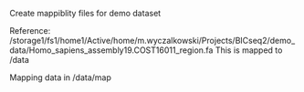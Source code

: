 Create mappiblity files for demo dataset

Reference: /storage1/fs1/home1/Active/home/m.wyczalkowski/Projects/BICseq2/demo_data/Homo_sapiens_assembly19.COST16011_region.fa
This is mapped to /data

Mapping data in /data/map



